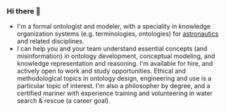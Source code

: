 ### Hi there 👋
- I'm a formal ontologist and modeler, with a speciality in knowledge organization systems (e.g. terminologies, ontologies) for [astronautics](https://ontospace.wordpress.com) and related disciplines. 
- I can help you and your team understand essential concepts (and misinformation) in ontology development, conceptual modeling, and knowledge representation and reasoning. I'm available for hire, and actively open to work and study opportunities. Ethical and methodological topics in ontology design, engineering and use is a particular topic of interest. I'm also a philosopher by degree, and a certified mariner with experience training and volunteering in water search & rescue (a career goal).  

<!--
**rrovetto/rrovetto** is a ✨ _special_ ✨ repository because its `README.md` (this file) appears on your GitHub profile.

Here are some ideas to get you started:

- 🔭 I’m currently working on ...
- 🌱 I’m currently learning ...
- 👯 I’m looking to collaborate on ...
- 🤔 I’m looking for help with ...
- 💬 Ask me about ...
- 📫 How to reach me: ...
- 😄 Pronouns: ...
- ⚡ Fun fact: ...
-->
